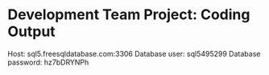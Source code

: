 # Development Team Project: Coding Output

Host: sql5.freesqldatabase.com:3306
Database user: sql5495299
Database password: hz7bDRYNPh
